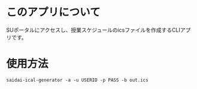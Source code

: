 # このアプリについて
SUポータルにアクセスし、授業スケジュールのicsファイルを作成するCLIアプリです。  

# 使用方法

```
saidai-ical-generator -a -u USERID -p PASS -b out.ics
```
